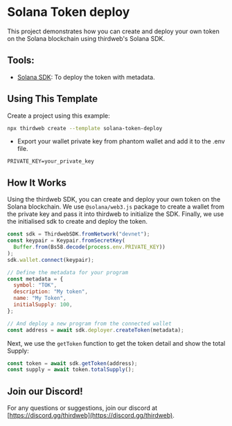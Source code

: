 # Solana Token deploy

This project demonstrates how you can create and deploy your own token on the Solana blockchain using thirdweb's Solana SDK.

## Tools:

- [Solana SDK](https://portal.thirdweb.com/solana): To deploy the token with metadata.

## Using This Template

Create a project using this example:

```bash
npx thirdweb create --template solana-token-deploy
```

- Export your wallet private key from phantom wallet and add it to the .env file.

```env
PRIVATE_KEY=your_private_key
```

## How It Works

Using the thirdweb SDK, you can create and deploy your own token on the Solana blockchain. We use `@solana/web3.js` package to create a wallet from the private key and pass it into thirdweb to initialize the SDK. Finally, we use the initialised sdk to create and deploy the token.

```js
const sdk = ThirdwebSDK.fromNetwork("devnet");
const keypair = Keypair.fromSecretKey(
  Buffer.from(Bs58.decode(process.env.PRIVATE_KEY))
);
sdk.wallet.connect(keypair);

// Define the metadata for your program
const metadata = {
  symbol: "TOK",
  description: "My token",
  name: "My Token",
  initialSupply: 100,
};

// And deploy a new program from the connected wallet
const address = await sdk.deployer.createToken(metadata);
```

Next, we use the `getToken` function to get the token detail and show the total Supply:

```js
const token = await sdk.getToken(address);
const supply = await token.totalSupply();
```

## Join our Discord!

For any questions or suggestions, join our discord at [https://discord.gg/thirdweb](https://discord.gg/thirdweb).
